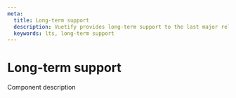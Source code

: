 ```yaml
---
meta:
  title: Long-term support
  description: Vuetify provides long-term support to the last major release for 12 months for critical bugs and security vulnerabilities.
  keywords: lts, long-term support
---
```


# Long-term support

Component description

<entry-ad />

<backmatter />
